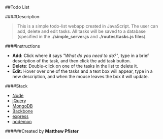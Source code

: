 ##Todo List

####Description
> This is a simple todo-list webapp created in JavaScript. The user can add, delete and edit tasks. All tasks will be saved to a database (specified in the **./simple_server.js** and **./routes/tasks.js files**).

####Instructions
* **Add:** Click where it says _"What do you need to do?"_, type in a brief description of the task, and then click the add task button.
* **Delete:** Double-click on one of the tasks in the list to delete it.
* **Edit:** Hover over one of the tasks and a text box will appear, type in a new description, and when the mouse leaves the box it will update.

####Stack
* [Node](http://nodejs.org/download/)
* [jQuery](http://jquery.com/download/)
* [MongoDB](http://www.mongodb.org/downloads)
* [Backbone](http://backbonejs.org/)
* [express](https://github.com/visionmedia/express)
* [nodemon](https://github.com/remy/nodemon)



######Created by **Matthew Pfister**
